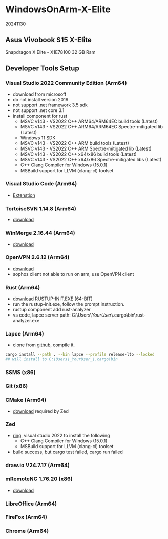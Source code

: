 # WindowsOnArm-X-Elite 
20241130
## Asus Vivobook S15 X-Elite
Snapdragon X Elite - X1E78100
32 GB Ram


## Developer Tools Setup
### Visual Studio 2022 Community Edition (Arm64)
- download from microsoft
- do not install version 2019
- not support .net framework 3.5 sdk
- not support .net core 3.1
- install component for rust
  - MSVC v143 - VS2022 C++ ARM64/ARM64EC build tools (Latest)
  - MSVC v143 - VS2022 C++ ARM64/ARM64EC Spectre-mitigated lib (Latest)
  - Windows 11 SDK
  - MSVC v143 - VS2022 C++ ARM build tools (Latest)
  - MSVC v143 - VS2022 C++ ARM Spectre-mitigated lib (Latest)
  - MSVC v143 - VS2022 C++ x64/x86 build tools (Latest)
  - MSVC v143 - VS2022 C++ x64/x86 Spectre-mitigated libs (Latest)
  - C++ Clang Compiler for Windows (15.0.1)
  - MSBuild support for LLVM (clang-cl) toolset
  
  
### Visual Studio Code (Arm64)
- [Extenstion](vs_code.md)

### TortoiseSVN 1.14.8 (Arm64)
- [download](https://tortoisesvn.net/downloads.html)

### WinMerge 2.16.44 (Arm64)
- [download](https://winmerge.org/downloads/?lang=en)

### OpenVPN 2.6.12 (Arm64)
- [download](https://openvpn.net/community-downloads/)
- sophos client not able to run on arm, use OpenVPN client

### Rust (Arm64)
- [download](https://www.rust-lang.org/tools/install) RUSTUP-INIT.EXE (64-BIT)
- run the rustup-init.exe, follow the prompt instruction.
- rustup component add rust-analyzer
 - vs code, lapce server path: C:\\Users\\_YourUser_\\.cargo\\bin\\rust-analyzer.exe
### Lapce (Arm64)
- clone from [github](https://github.com/lapce/lapce), compile it.
```sh
cargo install --path . --bin lapce --profile release-lto --locked
## will install to C:\Users\_YourUser_\.cargo\bin
```
### SSMS (x86)
### Git (x86)

### CMake (Arm64)
- [download](https://cmake.org/download/) required by Zed

### Zed
- [ring](https://github.com/briansmith/ring/blob/HEAD/BUILDING.md), visual studio 2022 to install the following
  - C++ Clang Compiler for Windows (15.0.1)
  - MSBuild support for LLVM (clang-cl) toolset
- build success, but cargo test failed, cargo run failed 

### draw.io V24.7.17 (Arm64)

### mRemoteNG 1.76.20 (x86)
- [download](https://mremoteng.org)
  
### LibreOffice (Arm64)
### FireFox (Arm64)
### Chrome (Arm64)
